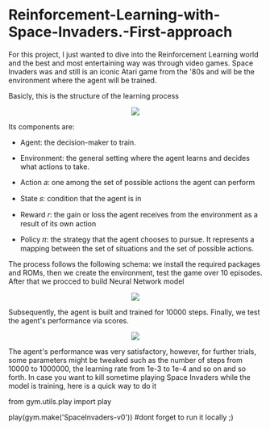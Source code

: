 # Reinforcement-Learning-with-Space-Invaders.-First-approach

For this project, I just wanted to dive into the Reinforcement Learning world and the best and most entertaining way was through video games. Space Invaders was and still is an iconic Atari game from the '80s and will be the environment where the agent will be trained.

Basicly,  this is the structure of the learning process

<p align='center'>
  <img src='https://user-images.githubusercontent.com/90570944/167203518-c0ff4826-da6b-4cbc-a060-3006c47f05da.png'>
</p>

Its components are:

- Agent: the decision-maker to train.

- Environment: the general setting where the agent learns and decides what actions to take.

- Action 𝑎: one among the set of possible actions the agent can perform

- State 𝑠: condition that the agent is in

- Reward 𝑟: the gain or loss the agent receives from the environment as a result of its own action

- Policy 𝜋: the strategy that the agent chooses to pursue. It represents a mapping between the set of situations and the set of possible actions.

The process follows the following schema: we install the required packages and ROMs, then we create the environment, test the game over 10 episodes. After that we procced to build Neural Network model

<p align='center'>
  <img src='https://user-images.githubusercontent.com/90570944/167206166-dab916a2-1b92-4739-aa5f-80b9d893cd26.png'>
</p>

Subsequently, the agent is built and trained for 10000 steps. Finally, we test the agent's performance via scores.

<p align='center'>
  <img src='https://user-images.githubusercontent.com/90570944/167206754-f7839839-f8c5-439d-8a72-d084f4438f4f.png'>
</p>

The agent's performance was very satisfactory, however, for further trials, some parameters might be tweaked such as the number of steps from 10000 to 1000000, the learning rate from 1e-3 to 1e-4 and so on and so forth. In case you want to kill sometime playing Space Invaders while the model is training, here is a quick way to do it

from gym.utils.play import play

play(gym.make('SpaceInvaders-v0')) #dont forget to run it locally ;)
